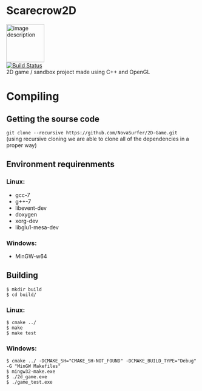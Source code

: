 # Scarecrow2D
<img src="https://svgshare.com/i/Ayv.svg" width="100" height="100" alt="image description"></image>  
[![Build Status](https://travis-ci.org/NovaSurfer/2D-Game.svg?branch=master)](https://travis-ci.org/NovaSurfer/2D-Game)  
2D game / sandbox project made using C++ and OpenGL

# Compiling
## Getting the sourse code
`git clone --recursive https://github.com/NovaSurfer/2D-Game.git`  
(using recursive cloning we are able to clone all of the dependencies in a proper way)

## Environment requirenments
### Linux:
- gcc-7
- g++-7
- libevent-dev
- doxygen
- xorg-dev
- libglu1-mesa-dev
### Windows:
- MinGW-w64

## Building
```console
$ mkdir build
$ cd build/
```
### Linux:
```console
$ cmake ../
$ make
$ make test
```
### Windows:
```console
$ cmake ../ -DCMAKE_SH="CMAKE_SH-NOT_FOUND" -DCMAKE_BUILD_TYPE="Debug" -G "MinGW Makefiles"
$ mingw32-make.exe
$ ./2d_game.exe
$ ./game_test.exe
